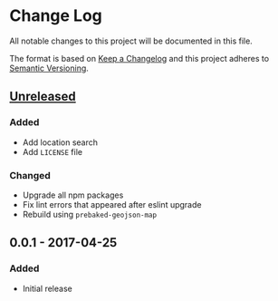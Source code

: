 # Change Log
All notable changes to this project will be documented in this file.

The format is based on [Keep a Changelog](http://keepachangelog.com/)
and this project adheres to [Semantic Versioning](http://semver.org/).

## [Unreleased]
### Added
- Add location search
- Add `LICENSE` file

### Changed
- Upgrade all npm packages
- Fix lint errors that appeared after eslint upgrade
- Rebuild using `prebaked-geojson-map`

## 0.0.1 - 2017-04-25
### Added
- Initial release

[Unreleased]: https://github.com/stilist/personal_map/compare/v0.0.1...master
